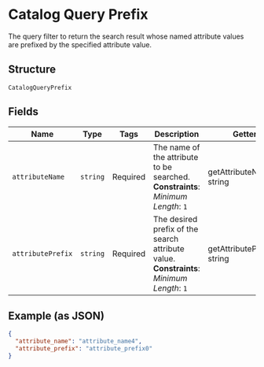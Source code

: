 
# Catalog Query Prefix

The query filter to return the search result whose named attribute values are prefixed by the specified attribute value.

## Structure

`CatalogQueryPrefix`

## Fields

| Name | Type | Tags | Description | Getter | Setter |
|  --- | --- | --- | --- | --- | --- |
| `attributeName` | `string` | Required | The name of the attribute to be searched.<br>**Constraints**: *Minimum Length*: `1` | getAttributeName(): string | setAttributeName(string attributeName): void |
| `attributePrefix` | `string` | Required | The desired prefix of the search attribute value.<br>**Constraints**: *Minimum Length*: `1` | getAttributePrefix(): string | setAttributePrefix(string attributePrefix): void |

## Example (as JSON)

```json
{
  "attribute_name": "attribute_name4",
  "attribute_prefix": "attribute_prefix0"
}
```

